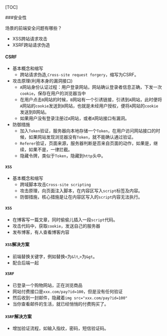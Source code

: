 [TOC]

###安全性

场景的前端安全问题有哪些？

+ XSS跨站请求攻击
+ XSRF跨站请求伪造

#### CSRF
+ 基本概念和缩写
    + 跨站请求伪造,`Cross-site request forgery`，缩写为CSRF。
+ 攻击原理(利用本身的漏洞接口)
    + `A`网站身份认证过程：用户登录网站，网站确认登录者信息正确，下发一次`cookie`，保存在用户的浏览器当中
    + 在用户点击`B`网站的时候，`B`网站有一个引诱链接，引诱到`A`网站，此时便将`A`网站的`cookie`发送到`B`网站，也就是未经用户授权，便将`A`网站的`cookie`发送到B网站。
    + 如果用户没有登录注册过`A`网站，或者`A`网站接口有漏洞。
+ 防御措施
    + 加入`Token`验证，服务器向本地存储一个`Token`，在用户访问网站接口的时候，如果网站发现浏览器没有`Token`，就不能确认通过验证。
    + `Referer`验证，页面来源，服务器判断是否来自页面的动作，如果是，继续，如果不是，一律拦截。
    + 隐藏令牌，类似于`Token`，隐藏到`http`头中。

#### `XSS`
+ 基本概念和缩写
    + 跨域脚本攻击`Cross-site scripting`
    + 攻击原理，向页面注入脚本，在内容区写入`script`标签及内容。
    + 防御措施，核心措施是让在内容区写入的`script`内容无法执行。

#### `XSS`
+ 在博客写一篇文章，同时偷偷儿插入一段`script`代码。
+ 攻击代码中，获取`cookie`，发送自己的服务器
+ 发布博客，有人查看博客内容

#### `XSS`解决方案
+ 前端替换关键字，例如替换`<`为`&lt`,`>`为`&gt`。
+ 配合后端一起

#### `XSRF`
+ 已登录一个购物网站，正在浏览商品
+ 网站付费接口是`xxx.com/pay?id=100`，但是没有任何验证
+ 然后收到一封邮件，隐藏着`img src="xxx.com/pay?id=100"`
+ 当你查看邮件的生活，就已经悄悄的付费购买了。

#### `XSRF`解决方案
+ 增加验证流程，如输入指纹，密码，短信验证码。
